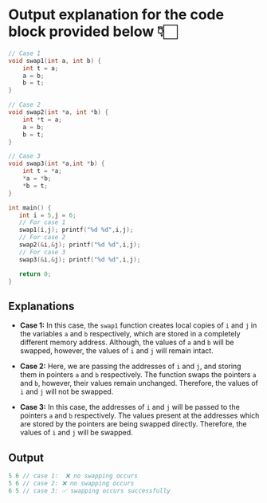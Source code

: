 # Output explanation for the code block provided below 👇🏻

```cpp
// Case 1
void swap1(int a, int b) {
    int t = a;
    a = b;
    b = t;
}

// Case 2
void swap2(int *a, int *b) {
    int *t = a;
    a = b;
    b = t;
}

// Case 3
void swap3(int *a,int *b) {
    int t = *a;
    *a = *b;
    *b = t;
}

int main() {
   int i = 5,j = 6;
   // For case 1
   swap1(i,j); printf("%d %d",i,j);
   // For case 2
   swap2(&i,&j); printf("%d %d",i,j);
   // For case 3
   swap3(&i,&j); printf("%d %d",i,j);

   return 0;
}
```

## Explanations

- **Case 1:** In this case, the `swap1` function creates local copies of `i` and `j` in the variables `a` and `b` respectively, which are stored in a completely different memory address. Although, the values of `a` and `b` will be swapped, however, the values of `i` and `j` will remain intact.

- **Case 2:** Here, we are passing the addresses of `i` and `j`, and storing them in pointers `a` and `b` respectively. The function swaps the pointers `a` and `b`, however, their values remain unchanged. Therefore, the values of `i` and `j` will not be swapped.

- **Case 3:** In this case, the addresses of `i` and `j` will be passed to the pointers `a` and `b` respectively. The values present at the addresses which are stored by the pointers are being swapped directly. Therefore, the values of `i` and `j` will be swapped.

## Output

```cpp
5 6 // case 1:  ❌ no swapping occurs
5 6 // case 2: ❌ no swapping occurs
6 5 // case 3: ✅ swapping occurs successfully
```
